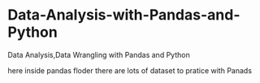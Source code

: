 # Data-Analysis-with-Pandas-and-Python
Data Analysis,Data Wrangling with Pandas and Python


here inside pandas floder there are lots of dataset to pratice with Panads
